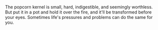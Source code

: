 The popcorn kernel is small, hard, indigestible, and seemingly worthless. But put it in a pot and hold it over the fire, and it'll be transformed before your eyes. Sometimes life's pressures and problems can do the same for you.  
